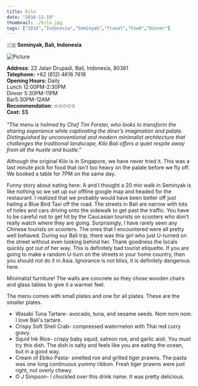 ```yaml
---
title: Kilo
date: "2016-11-19"
thumbnail: ./kilo.jpg
tags: ["2016","Indonesia","Seminyak","Travel","Food","Dinner"]
---
```

🇮🇩 **Seminyak, Bali, Indonesia**

![Picture](https://hola-yolo.weebly.com/uploads/4/8/2/0/48209285/img-2254.jpg)

**Address**: 22 Jalan Drupadi, Bali, Indonesia, 80361  
**Telephone:** +62 (812) 4616 7618  
**Opening Hours:** Daily  
Lunch 12:00PM-2:30PM  
Dinner 5:30PM-11PM  
Bar5:30PM-12AM  
**Recommendation**: ✩✩✩✩✩​  
**Cost:** $$  
​  
_"The menu is helmed by Chef Tim Forster, who looks to transform the sharing experience while captivating the diner’s imagination and palate. Distinguished by unconventional and modern minimalist architecture that challenges the traditional landscape, Kilo Bali offers a quiet respite away from all the hustle and bustle."_  
  
Although the original Kilo is in Singapore, we have never tried it. This was a last minute pick for food that isn't too heavy on the palate before we fly off. We booked a table for 7PM on the same day.  
  
​Funny story about eating here: A and I thought a 20 min walk in Seminyak is like nothing so we set up our offline google map and headed for the restaurant. I realized that we probably would have been better off just hailing a Blue Bird Taxi off the road. The streets in Bali are narrow with lots of holes and cars driving onto the sidewalk to get past the traffic. You have to be careful not to get hit by the Caucasian tourists on scooters who don't really watch where they are going. Surprisingly, I have rarely seen any Chinese tourists on scooters. The ones that I encountered were all pretty well behaved. During our Bali trip, there was this girl who just U-turned on the street without even looking behind her. Thank goodness the locals quickly got out of her way. This is definitely bad tourist etiquette. If you are going to make a random U-turn on the streets in your home country, then you should not do it in Asia. Ignorance is not bliss, it is definitely dangerous here.

Minimalist furniture! The walls are concrete so they chose wooden chairs and glass tables to give it a warmer feel.   
  
​The menu comes with small plates and one for all plates. These are the smaller plates.

* Wasabi Tuna Tartare- avocado, tuna, and sesame seeds. Nom nom nom. I love Bali's tartare.
* Crispy Soft Shell Crab- compressed watermelon with Thai red curry gravy.
* Squid Ink Rice- crispy baby squid, salmon roe, and garlic aioli. You must try this dish. The dish is salty and feels like you are eating the ocean, but in a good way.
* Cream of Ebiko Pasta- smelted roe and grilled tiger prawns. The pasta was one long continuous yummy ribbon. Fresh tiger prawns were just right, not overly chewy.
* O J Simpson- I chuckled over this drink name. It was pretty delicious.
